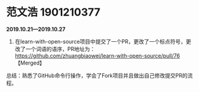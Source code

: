 # 范文浩 1901210377

**2019.10.21—2019.10.27**

1. 在learn-with-open-source项目中提交了一个PR，更改了一个标点符号，更改了一个词语的语序，PR地址为：https://github.com/zhuangbiaowei/learn-with-open-source/pull/76  【Merged】

总结：熟悉了GitHub命令行操作，学会了Fork项目并且做出自己修改提交PR的流程。

